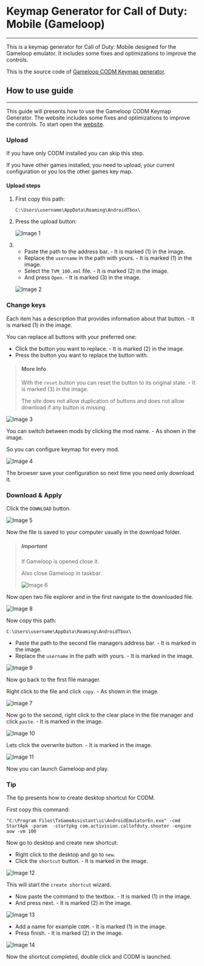 # Keymap Generator for Call of Duty: Mobile (Gameloop)

---

This is a keymap generator for Call of Duty: Mobile designed for the Gameloop emulator. It includes some fixes and optimizations to improve the controls.

This is the source code  of [Gameloop CODM Keymap generator](https://napharcos.github.io/Gameloop-CODM-Keymap/).

## How to use guide

---

This guide will presents how to use the Gameloop CODM Keymap Generator.
The website includes some fixes and optimizations to improve the controls.
To start open the [website](https://napharcos.github.io/Gameloop-CODM-Keymap/).

### Upload

If you have only CODM installed you can skip this step.

If you have other games installed, you need to upload, your current configuration or you los the other games key map.

#### Upload steps
1. First copy this path:
    ``` Path 
   C:\Users\username\AppData\Roaming\AndroidTbox\
2. Press the upload button:

    ![Image 1](GuideAssets/Image%201.png)
3.
   - Paste the path to the address bar. - It is marked (1) in the image.
   - Replace the `username` in the path with yours. - It is marked (1) in the image.
   - Select the `TVM_100.xml` file. - It is marked (2) in the image.
   - And press `Open`. - It is marked (3) in the image.

   
   ![Image 2](GuideAssets/Image%202.jpg)

### Change keys

Each item has a description that provides information about that button. - It is marked (1) in the image.

You can replace all buttons with your preferred one:
   - Click the button you want to replace. - It is marked (2) in the image.
   - Press the button you want to replace the button with.

> #### More Info
>
> With the `reset` button you can reset the button to its original state. - It is marked (3) in the image.
>
> The site does not allow duplication of buttons and does not allow download if any button is missing.

![Image 3](GuideAssets/Image%203.jpg)

You can switch between mods by clicking the mod name. - As shown in the image.

So you can configure keymap for every mod.

![Image 4](GuideAssets/Image%204.jpg)

The browser save your configuration so next time you need only download it.

### Download & Apply

Click the `DOWNLOAD` button.

![Image 5](GuideAssets/Image%205.jpg)

Now the file is saved to your computer usually in the download folder.

> ##### Important
> 
> If Gameloop is opened close it.
> 
> Also close Gameloop in taskbar.
> 
> ![Image 6](GuideAssets/Image%206.jpg)

Now open two file explorer and in the first navigate to the downloaded file.

![Image 8](GuideAssets/Image%208.jpg)

Now copy this path:
   ``` Path 
   C:\Users\username\AppData\Roaming\AndroidTbox\
   ```
- Paste the path to the second file managers address bar. - It is marked in the image.
- Replace the `username` in the path with yours. - It is marked in the image.

![Image 9](GuideAssets/Image%209.jpg)

Now go back to the first file manager.

Right click to the file and click `copy`. - As shown in the image.

![Image 7](GuideAssets/Image%207.jpg)

Now go to the second, right click to the clear place in the file manager and click `paste`. - It is marked in the image.

![Image 10](GuideAssets/Image%2010.jpg)

Lets click the overwrite button. - It is marked in the image.

![Image 11](GuideAssets/Image%2011.jpg)

Now you can launch Gameloop and play.

### Tip

The tip presents how to create desktop shortcut for CODM.

First copy this command:
   ``` Path 
   "C:\Program Files\TxGameAssistant\ui\AndroidEmulatorEn.exe" -cmd StartApk -param  -startpkg com.activision.callofduty.shooter -engine aow -vm 100
   ```
Now go to desktop and create new shortcut:
   - Right click to the desktop and go to `new`.
   - Click the `shortcut` button. - It is marked in the image.

![Image 12](GuideAssets/Image%2012.jpg)

This will start the `create shortcut` wizard.

- Now paste the command to the textbox. - It is marked (1) in the image.
- And press next. - It is marked (2) in the image.

![Image 13](GuideAssets/Image%2013.jpg)

- Add a name for example `CODM`. - It is marked (1) in the image.
- Press finish. - It is marked (2) in the image.

![Image 14](GuideAssets/Image%2014.jpg)

Now the shortcut completed, double click and CODM is launched.